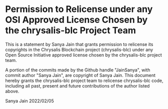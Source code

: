 # Permission to Relicense under any OSI Approved License Chosen by the chrysalis-blc Project Team

This is a statement by Sanya Jain that grants permission to relicense its copyrights in the
Chrysalis Blockchain project (chrysalis-blc) under any Open Source Initiative approved license
chosen by the chrysalis-blc project team.

A portion of the commits made by the Github handle "JainSanya", with commit author 
"Sanya Jain", are copyright of Sanya Jain. This document hereby grants the
chrysalis-blc project team to relicense chrysalis-blc code, including all past, present and
future contributions of the author listed above.

Sanya Jain
2022/02/05
